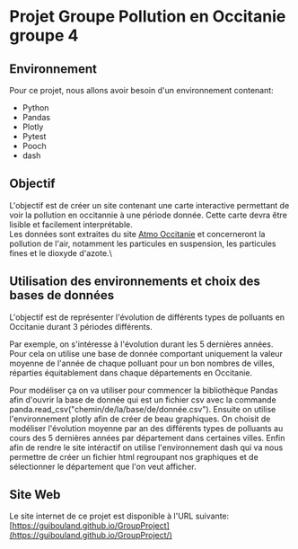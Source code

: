 # Projet Groupe Pollution en Occitanie groupe 4
## Environnement
Pour ce projet, nous allons avoir besoin d'un environnement contenant:
- Python
- Pandas
- Plotly
- Pytest
- Pooch
- dash

## Objectif
L'objectif est de créer un site contenant une carte interactive permettant de voir la pollution en occitannie à une période donnée. Cette carte devra être lisible et facilement interprétable.\
Les données sont extraites du site [Atmo Occitanie](https://data-atmo-occitanie.opendata.arcgis.com/pages/liste-des-flux) et concerneront la pollution de l'air, notamment les particules en suspension, les particules fines et le dioxyde d'azote.\

## Utilisation des environnements et choix des bases de données
L'objectif est de représenter l'évolution de différents types de polluants en Occitanie durant 3 périodes différents.

Par exemple, on s'intéresse à l'évolution durant les 5 dernières années. Pour cela on utilise une base de donnée comportant uniquement la valeur moyenne de l'année de chaque polluant pour un bon nombres de villes, réparties équitablement dans chaque départements en Occitanie. 

Pour modéliser ça on va utiliser pour commencer la bibliothèque Pandas afin d'ouvrir la base de donnée qui est un fichier csv avec la commande panda.read_csv("chemin/de/la/base/de/donnée.csv").
Ensuite on utilise l'environnement plotly afin de créer de beau graphiques. On choisit de modéliser l'évolution moyenne par an des différents types de polluants au cours des 5 dernières années par département dans certaines villes. 
Enfin afin de rendre le site intéractif on utilise l'environnement dash qui va nous permettre de créer un fichier html regroupant nos graphiques et de sélectionner le département que l'on veut afficher.

## Site Web
Le site internet de ce projet est disponible à l'URL suivante: [https://guibouland.github.io/GroupProject](https://guibouland.github.io/GroupProject/)

